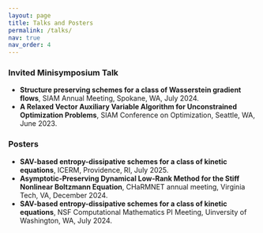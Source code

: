 ```yaml
---
layout: page
title: Talks and Posters
permalink: /talks/
nav: true
nav_order: 4
---
```


### Invited Minisymposium Talk

- **Structure preserving schemes for a class of Wasserstein gradient flows**, SIAM Annual Meeting, Spokane, WA, July 2024.
- **A Relaxed Vector Auxiliary Variable Algorithm for Unconstrained Optimization Problems**, SIAM Conference on Optimization, Seattle, WA, June 2023.

### Posters

- **SAV-based entropy-dissipative schemes for a class of kinetic equations**, ICERM, Providence, RI, July 2025.
- **Asymptotic-Preserving Dynamical Low-Rank Method for the Stiff Nonlinear Boltzmann Equation**, CHaRMNET annual meeting, Virginia Tech, VA, December 2024.
- **SAV-based entropy-dissipative schemes for a class of kinetic equations**, NSF Computational Mathematics PI Meeting, Uinversity of Washington, WA, July 2024.
